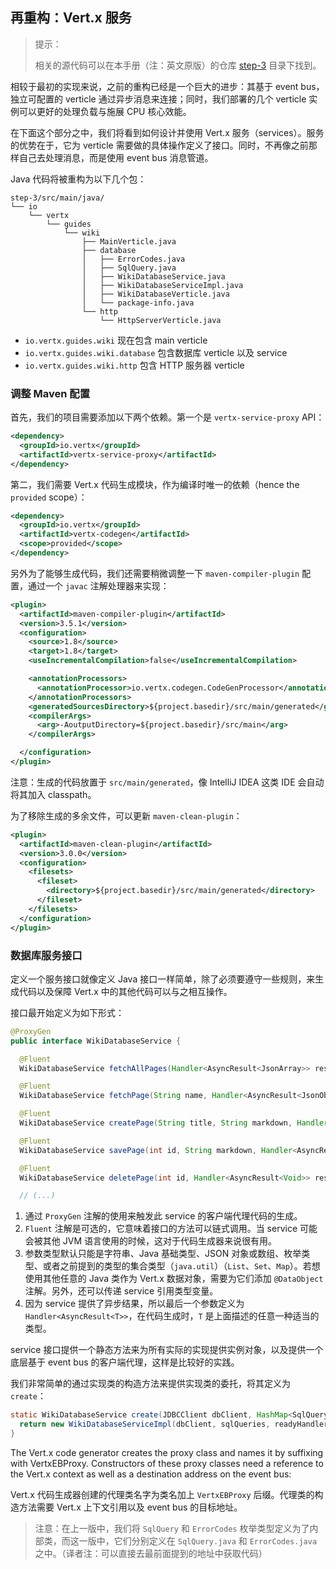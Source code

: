 ## 再重构：Vert.x 服务

> 提示：
>
> 相关的源代码可以在本手册（注：英文原版）的仓库 [step-3](https://github.com/vert-x3/vertx-guide-for-java-devs/tree/master/step-3) 目录下找到。

相较于最初的实现来说，之前的重构已经是一个巨大的进步：其基于 event bus，独立可配置的 verticle 通过异步消息来连接；同时，我们部署的几个 verticle 实例可以更好的处理负载与施展 CPU 核心效能。

在下面这个部分之中，我们将看到如何设计并使用 Vert.x 服务（services）。服务的优势在于，它为 verticle 需要做的具体操作定义了接口。同时，不再像之前那样自己去处理消息，而是使用 event bus 消息管道。

Java 代码将被重构为以下几个包： 
```
step-3/src/main/java/
└── io
    └── vertx
        └── guides
            └── wiki
                ├── MainVerticle.java
                ├── database
                │   ├── ErrorCodes.java
                │   ├── SqlQuery.java
                │   ├── WikiDatabaseService.java
                │   ├── WikiDatabaseServiceImpl.java
                │   ├── WikiDatabaseVerticle.java
                │   └── package-info.java
                └── http
                    └── HttpServerVerticle.java
```

* ```io.vertx.guides.wiki``` 现在包含 main verticle
* ```io.vertx.guides.wiki.database``` 包含数据库 verticle 以及 service
* ```io.vertx.guides.wiki.http``` 包含 HTTP 服务器 verticle

### 调整 Maven 配置

首先，我们的项目需要添加以下两个依赖。第一个是 ```vertx-service-proxy``` API：

```xml
<dependency>
  <groupId>io.vertx</groupId>
  <artifactId>vertx-service-proxy</artifactId>
</dependency>
```

第二，我们需要 Vert.x 代码生成模块，作为编译时唯一的依赖（hence the ```provided``` scope）：

```xml
<dependency>
  <groupId>io.vertx</groupId>
  <artifactId>vertx-codegen</artifactId>
  <scope>provided</scope>
</dependency>
```

另外为了能够生成代码，我们还需要稍微调整一下 ```maven-compiler-plugin``` 配置，通过一个 ```javac``` 注解处理器来实现：

```xml
<plugin>
  <artifactId>maven-compiler-plugin</artifactId>
  <version>3.5.1</version>
  <configuration>
    <source>1.8</source>
    <target>1.8</target>
    <useIncrementalCompilation>false</useIncrementalCompilation>

    <annotationProcessors>
      <annotationProcessor>io.vertx.codegen.CodeGenProcessor</annotationProcessor>
    </annotationProcessors>
    <generatedSourcesDirectory>${project.basedir}/src/main/generated</generatedSourcesDirectory>
    <compilerArgs>
      <arg>-AoutputDirectory=${project.basedir}/src/main</arg>
    </compilerArgs>

  </configuration>
</plugin>
```

注意：生成的代码放置于 ```src/main/generated```，像 IntelliJ IDEA 这类 IDE 会自动将其加入 classpath。

为了移除生成的多余文件，可以更新 ```maven-clean-plugin```：

```xml
<plugin>
  <artifactId>maven-clean-plugin</artifactId>
  <version>3.0.0</version>
  <configuration>
    <filesets>
      <fileset>
        <directory>${project.basedir}/src/main/generated</directory>
      </fileset>
    </filesets>
  </configuration>
</plugin>
```

### 数据库服务接口

定义一个服务接口就像定义 Java 接口一样简单，除了必须要遵守一些规则，来生成代码以及保障 Vert.x 中的其他代码可以与之相互操作。

接口最开始定义为如下形式：

```java
@ProxyGen
public interface WikiDatabaseService {

  @Fluent
  WikiDatabaseService fetchAllPages(Handler<AsyncResult<JsonArray>> resultHandler);

  @Fluent
  WikiDatabaseService fetchPage(String name, Handler<AsyncResult<JsonObject>> resultHandler);

  @Fluent
  WikiDatabaseService createPage(String title, String markdown, Handler<AsyncResult<Void>> resultHandler);

  @Fluent
  WikiDatabaseService savePage(int id, String markdown, Handler<AsyncResult<Void>> resultHandler);

  @Fluent
  WikiDatabaseService deletePage(int id, Handler<AsyncResult<Void>> resultHandler);

  // (...)
```

1. 通过 ```ProxyGen``` 注解的使用来触发此 service 的客户端代理代码的生成。
2. ```Fluent``` 注解是可选的，它意味着接口的方法可以链式调用。当 service 可能会被其他 JVM 语言使用的时候，这对于代码生成器来说很有用。
3. 参数类型默认只能是字符串、Java 基础类型、JSON 对象或数组、枚举类型、或者之前提到的类型的集合类型（```java.util```）（```List```、```Set```、```Map```）。若想使用其他任意的 Java 类作为 Vert.x 数据对象，需要为它们添加 ```@DataObject``` 注解。另外，还可以传递 service 引用类型变量。
4. 因为 service 提供了异步结果，所以最后一个参数定义为 ```Handler<AsyncResult<T>>```，在代码生成时，```T``` 是上面描述的任意一种适当的类型。

service 接口提供一个静态方法来为所有实际的实现提供实例对象，以及提供一个底层基于 event bus 的客户端代理，这样是比较好的实践。

我们非常简单的通过实现类的构造方法来提供实现类的委托，将其定义为 ```create```：

```java
static WikiDatabaseService create(JDBCClient dbClient, HashMap<SqlQuery, String> sqlQueries, Handler<AsyncResult<WikiDatabaseService>> readyHandler) {
  return new WikiDatabaseServiceImpl(dbClient, sqlQueries, readyHandler);
}
```

The Vert.x code generator creates the proxy class and names it by suffixing with VertxEBProxy. Constructors of these proxy classes need a reference to the Vert.x context as well as a destination address on the event bus:

Vert.x 代码生成器创建的代理类名字为类名加上 ```VertxEBProxy``` 后缀。代理类的构造方法需要 Vert.x 上下文引用以及 event bus 的目标地址。

> 注意：在上一版中，我们将 ```SqlQuery``` 和 ```ErrorCodes``` 枚举类型定义为了内部类，而这一版中，它们分别定义在 ```SqlQuery.java``` 和 ```ErrorCodes.java``` 之中。（译者注：可以直接去最前面提到的地址中获取代码）

